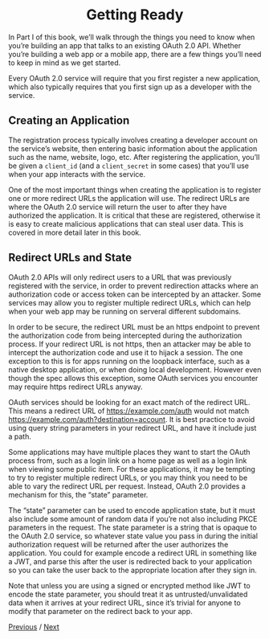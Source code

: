 <h1 align="center">Getting Ready</h1>

In Part I of this book, we’ll walk through the things you need to know when you’re building an app that talks to an existing OAuth 2.0 API. Whether you’re building a web app or a mobile app, there are a few things you’ll need to keep in mind as we get started.

Every OAuth 2.0 service will require that you first register a new application, which also typically requires that you first sign up as a developer with the service.

## Creating an Application

The registration process typically involves creating a developer account on the service’s website, then entering basic information about the application such as the name, website, logo, etc. After registering the application, you’ll be given a `client_id` (and a `client_secret` in some cases) that you’ll use when your app interacts with the service.

One of the most important things when creating the application is to register one or more redirect URLs the application will use. The redirect URLs are where the OAuth 2.0 service will return the user to after they have authorized the application. It is critical that these are registered, otherwise it is easy to create malicious applications that can steal user data. This is covered in more detail later in this book.

## Redirect URLs and State

OAuth 2.0 APIs will only redirect users to a URL that was previously registered with the service, in order to prevent redirection attacks where an authorization code or access token can be intercepted by an attacker. Some services may allow you to register multiple redirect URLs, which can help when your web app may be running on serveral different subdomains.

In order to be secure, the redirect URL must be an https endpoint to prevent the authorization code from being intercepted during the authorization process. If your redirect URL is not https, then an attacker may be able to intercept the authorization code and use it to hijack a session. The one exception to this is for apps running on the loopback interface, such as a native desktop application, or when doing local development. However even though the spec allows this exception, some OAuth services you encounter may require https redirect URLs anyway.

OAuth services should be looking for an exact match of the redirect URL. This means a redirect URL of https://example.com/auth would not match https://example.com/auth?destination=account. It is best practice to avoid using query string parameters in your redirect URL, and have it include just a path.

Some applications may have multiple places they want to start the OAuth process from, such as a login link on a home page as well as a login link when viewing some public item. For these applications, it may be tempting to try to register multiple redirect URLs, or you may think you need to be able to vary the redirect URL per request. Instead, OAuth 2.0 provides a mechanism for this, the “state” parameter.

The “state” parameter can be used to encode application state, but it must also include some amount of random data if you’re not also including PKCE parameters in the request. The state parameter is a string that is opaque to the OAuth 2.0 service, so whatever state value you pass in during the initial authorization request will be returned after the user authorizes the application. You could for example encode a redirect URL in something like a JWT, and parse this after the user is redirected back to your application so you can take the user back to the appropriate location after they sign in.

Note that unless you are using a signed or encrypted method like JWT to encode the state parameter, you should treat it as untrusted/unvalidated data when it arrives at your redirect URL, since it’s trivial for anyone to modify that parameter on the redirect back to your app.

[Previous](https://github.com/alithecodeguy/articles/blob/main/OAuth/OAuth%202.0%20Simplified/00%20Background/Background_en.md "Previous")
/
[Next](https://github.com/alithecodeguy/articles/blob/main/OAuth/OAuth%202.0%20Simplified/02%20Accessing%20Data%20in%20an%20OAuth%20Server/AccessingDataInAnOAuthServer_en.md "Next")
